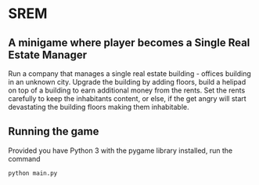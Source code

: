 # SREM

## A minigame where player becomes a Single Real Estate Manager

Run a company that manages a single real estate building - offices building in an unknown city. Upgrade the building by adding floors, build a helipad on top of a building to earn additional money from the rents. Set the rents carefully to keep the inhabitants content, or else, if the get angry will start devastating the building floors making them inhabitable. 

## Running the game

Provided you have Python 3 with the pygame library installed, run the command

`python main.py`